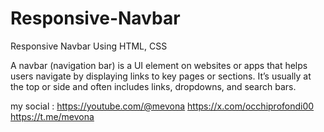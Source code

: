 # Responsive-Navbar
Responsive Navbar Using HTML, CSS

A navbar (navigation bar) is a UI element on websites or apps that helps users navigate by displaying links to key pages or sections. It’s usually at the top or side and often includes links, dropdowns, and search bars.

my social :
    https://youtube.com/@mevona
    https://x.com/occhiprofondi00
    https://t.me/mevona
